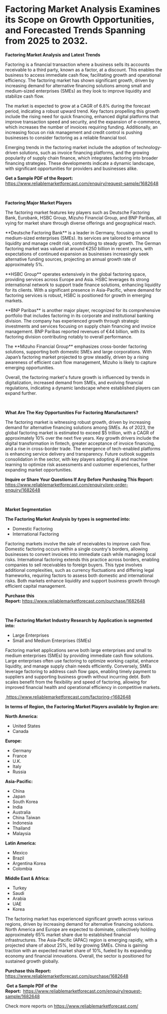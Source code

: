 <p><h1>Factoring Market Analysis Examines its Scope on Growth Opportunities, and Forecasted Trends Spanning from 2025 to 2032.</h1></p><p><strong>Factoring Market Analysis and Latest Trends</strong></p>
<p><p>Factoring is a financial transaction where a business sells its accounts receivable to a third party, known as a factor, at a discount. This enables the business to access immediate cash flow, facilitating growth and operational efficiency. The factoring market has shown significant growth, driven by increasing demand for alternative financing solutions among small and medium-sized enterprises (SMEs) as they look to improve liquidity and stabilize cash flow.</p><p>The market is expected to grow at a CAGR of 6.8% during the forecast period, indicating a robust upward trend. Key factors propelling this growth include the rising need for quick financing, enhanced digital platforms that improve transaction speed and security, and the expansion of e-commerce, which increases the number of invoices requiring funding. Additionally, an increasing focus on risk management and credit control is pushing businesses to consider factoring as a reliable financial tool. </p><p>Emerging trends in the factoring market include the adoption of technology-driven solutions, such as invoice financing platforms, and the growing popularity of supply chain finance, which integrates factoring into broader financing strategies. These developments indicate a dynamic landscape, with significant opportunities for providers and businesses alike.</p></p>
<p><strong>Get a Sample PDF of the Report:&nbsp;</strong> <a href="https://www.reliablemarketforecast.com/enquiry/request-sample/1682648?utm_campaign=2320&utm_medium=2&utm_source=Github&utm_content=ia&utm_term=09032025&utm_id=factoring">https://www.reliablemarketforecast.com/enquiry/request-sample/1682648</a></p>
<p>&nbsp;</p>
<p><strong>Factoring Major Market Players</strong></p>
<p><p>The factoring market features key players such as Deutsche Factoring Bank, Eurobank, HSBC Group, Mizuho Financial Group, and BNP Paribas, all vying for market share through diverse offerings and geographical reach.</p><p>**Deutsche Factoring Bank** is a leader in Germany, focusing on small to medium-sized enterprises (SMEs). Its services are tailored to enhance liquidity and manage credit risk, contributing to steady growth. The German factoring market was valued at around €250 billion in recent years, with expectations of continued expansion as businesses increasingly seek alternative funding sources, projecting an annual growth rate of approximately 5%.</p><p>**HSBC Group** operates extensively in the global factoring space, providing services across Europe and Asia. HSBC leverages its strong international network to support trade finance solutions, enhancing liquidity for its clients. With a significant presence in Asia-Pacific, where demand for factoring services is robust, HSBC is positioned for growth in emerging markets.</p><p>**BNP Paribas** is another major player, recognized for its comprehensive portfolio that includes factoring in its corporate and institutional banking division. The company has experienced growth through strategic investments and services focusing on supply chain financing and invoice management. BNP Paribas reported revenues of €44 billion, with its factoring division contributing notably to overall performance.</p><p>The **Mizuho Financial Group** emphasizes cross-border factoring solutions, supporting both domestic SMEs and large corporations. With Japan’s factoring market projected to grow steadily, driven by a rising awareness of efficient cash flow management, Mizuho is likely to capture emerging opportunities.</p><p>Overall, the factoring market's future growth is influenced by trends in digitalization, increased demand from SMEs, and evolving financial regulations, indicating a dynamic landscape where established players can expand further.</p></p>
<p>&nbsp;</p>
<p><strong>What Are The Key Opportunities For Factoring Manufacturers?</strong></p>
<p><p>The factoring market is witnessing robust growth, driven by increasing demand for alternative financing solutions among SMEs. As of 2023, the global factoring market is estimated to exceed $5 trillion, with a CAGR of approximately 10% over the next five years. Key growth drivers include the digital transformation in fintech, greater acceptance of invoice financing, and a rise in cross-border trade. The emergence of tech-enabled platforms is enhancing service delivery and transparency. Future outlook suggests consolidation in the sector, with key players adopting AI and machine learning to optimize risk assessments and customer experiences, further expanding market opportunities.</p></p>
<p><strong>Inquire or Share Your Questions If Any Before Purchasing This Report:</strong> <a href="https://www.reliablemarketforecast.com/enquiry/pre-order-enquiry/1682648?utm_campaign=2320&utm_medium=2&utm_source=Github&utm_content=ia&utm_term=09032025&utm_id=factoring">https://www.reliablemarketforecast.com/enquiry/pre-order-enquiry/1682648</a></p>
<p>&nbsp;</p>
<p><strong>Market Segmentation</strong></p>
<p><strong>The Factoring Market Analysis by types is segmented into:</strong></p>
<p><ul><li>Domestic Factoring</li><li>International Factoring</li></ul></p>
<p><p>Factoring markets involve the sale of receivables to improve cash flow. Domestic factoring occurs within a single country's borders, allowing businesses to convert invoices into immediate cash while managing local risks. International factoring extends this practice across borders, enabling companies to sell receivables to foreign buyers. This type involves additional complexities, such as currency fluctuations and differing legal frameworks, requiring factors to assess both domestic and international risks. Both markets enhance liquidity and support business growth through efficient capital management.</p></p>
<p><strong>Purchase this Report:&nbsp;</strong><a href="https://www.reliablemarketforecast.com/purchase/1682648?utm_campaign=2320&utm_medium=2&utm_source=Github&utm_content=ia&utm_term=09032025&utm_id=factoring">https://www.reliablemarketforecast.com/purchase/1682648</a></p>
<p>&nbsp;</p>
<p><strong>The Factoring Market Industry Research by Application is segmented into:</strong></p>
<p><ul><li>Large Enterprises</li><li>Small and Medium Enterprises (SMEs)</li></ul></p>
<p><p>Factoring market applications serve both large enterprises and small to medium enterprises (SMEs) by providing immediate cash flow solutions. Large enterprises often use factoring to optimize working capital, enhance liquidity, and manage supply chain needs efficiently. Conversely, SMEs leverage factoring to address cash flow gaps, enabling timely payment to suppliers and supporting business growth without incurring debt. Both scales benefit from the flexibility and speed of factoring, allowing for improved financial health and operational efficiency in competitive markets.</p></p>
<p><a href="https://www.reliablemarketforecast.com/factoring-r1682648?utm_campaign=2320&utm_medium=2&utm_source=Github&utm_content=ia&utm_term=09032025&utm_id=factoring">&nbsp;https://www.reliablemarketforecast.com/factoring-r1682648</a></p>
<p><strong>In terms of Region, the Factoring Market Players available by Region are:</strong></p>
<p>
    <p> <strong> North America: </strong>
        <ul>
            <li>United States</li>
            <li>Canada</li>
        </ul>
        </p> 
    <p> <strong> Europe: </strong>
        <ul>
            <li>Germany</li>
            <li>France</li>
            <li>U.K.</li>
            <li>Italy</li>
            <li>Russia</li>
        </ul>
        </p> 
    <p> <strong> Asia-Pacific: </strong>
        <ul>
            <li>China</li>
            <li>Japan</li>
            <li>South Korea</li>
            <li>India</li>
            <li>Australia</li>
            <li>China Taiwan</li>
            <li>Indonesia</li>
            <li>Thailand</li>
            <li>Malaysia</li>
        </ul>
        </p> 
    <p> <strong> Latin America: </strong>
        <ul>
            <li>Mexico</li>
            <li>Brazil</li>
            <li>Argentina Korea</li>
            <li>Colombia</li>
        </ul>
        </p> 
    <p> <strong> Middle East & Africa: </strong>
        <ul>
            <li>Turkey</li>
            <li>Saudi</li>
            <li>Arabia</li>
            <li>UAE</li>
            <li>Korea</li>
        </ul>
    </p>
    </p>
<p><p>The factoring market has experienced significant growth across various regions, driven by increasing demand for alternative financing solutions. North America and Europe are expected to dominate, collectively holding approximately 65% market share due to established financial infrastructures. The Asia-Pacific (APAC) region is emerging rapidly, with a projected share of about 25%, led by growing SMEs. China is gaining traction with an expected market share of 10%, fueled by its expanding economy and financial innovations. Overall, the sector is positioned for sustained growth globally.</p></p>
<p><strong>Purchase this Report: </strong><a href="https://www.reliablemarketforecast.com/purchase/1682648?utm_campaign=2320&utm_medium=2&utm_source=Github&utm_content=ia&utm_term=09032025&utm_id=factoring">https://www.reliablemarketforecast.com/purchase/1682648</a></p>
<p>&nbsp;<strong>Get a Sample PDF of the Report:&nbsp;&nbsp;</strong><a href="https://www.reliablemarketforecast.com/enquiry/request-sample/1682648?utm_campaign=2320&utm_medium=2&utm_source=Github&utm_content=ia&utm_term=09032025&utm_id=factoring">https://www.reliablemarketforecast.com/enquiry/request-sample/1682648</a></p>
<p><strong></strong></p>
<p>Check more reports on <a href="https://www.reliablemarketforecast.com/?utm_campaign=2320&utm_medium=2&utm_source=Github&utm_content=ia&utm_term=09032025&utm_id=factoring">https://www.reliablemarketforecast.com/</a></p>